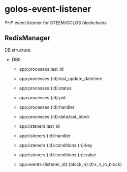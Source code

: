 # golos-event-listener
PHP event listener for STEEM/GOLOS blockchains




## RedisManager

DB structure:
- DB0
    - app:processes:last_id
    - app:processes:{id}:last_update_datetime
    - app:processes:{id}:status
    - app:processes:{id}:pid
    - app:processes:{id}:handler
    - app:processes:{id}:data:last_block
    
    - app:listeners:last_id
    - app:listeners:{id}:handler
    - app:listeners:{id}:conditions:{n}:key
    - app:listeners:{id}:conditions:{n}:value
    
    - app:events:{listener_id}:{block_n}:{trx_n_in_block}